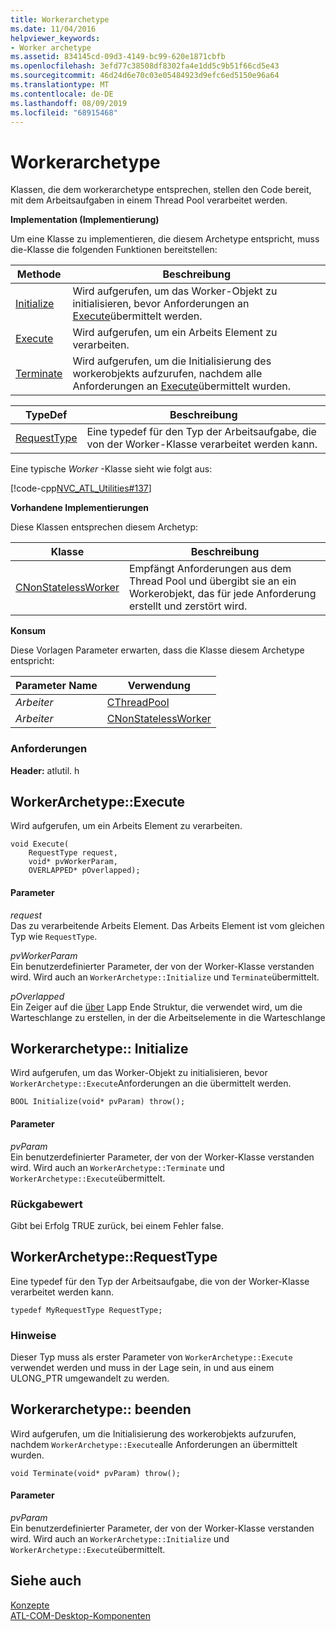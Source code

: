 ```yaml
---
title: Workerarchetype
ms.date: 11/04/2016
helpviewer_keywords:
- Worker archetype
ms.assetid: 834145cd-09d3-4149-bc99-620e1871cbfb
ms.openlocfilehash: 3efd77c38508df8302fa4e1dd5c9b51f66cd5e43
ms.sourcegitcommit: 46d24d6e70c03e05484923d9efc6ed5150e96a64
ms.translationtype: MT
ms.contentlocale: de-DE
ms.lasthandoff: 08/09/2019
ms.locfileid: "68915468"
---
```

# <a name="worker-archetype"></a>Workerarchetype

Klassen, die dem workerarchetype entsprechen, stellen den Code bereit, mit dem Arbeitsaufgaben in einem Thread Pool verarbeitet werden.

**Implementation (Implementierung)**

Um eine Klasse zu implementieren, die diesem Archetype entspricht, muss die-Klasse die folgenden Funktionen bereitstellen:

|Methode|Beschreibung|
|------------|-----------------|
|[Initialize](#initialize)|Wird aufgerufen, um das Worker-Objekt zu initialisieren, bevor Anforderungen an [Execute](#execute)übermittelt werden.|
|[Execute](#execute)|Wird aufgerufen, um ein Arbeits Element zu verarbeiten.|
|[Terminate](#terminate)|Wird aufgerufen, um die Initialisierung des workerobjekts aufzurufen, nachdem alle Anforderungen an [Execute](#execute)übermittelt wurden.|

|TypeDef|Beschreibung|
|-------------|-----------------|
|[RequestType](#requesttype)|Eine typedef für den Typ der Arbeitsaufgabe, die von der Worker-Klasse verarbeitet werden kann.|

Eine typische *Worker* -Klasse sieht wie folgt aus:

[!code-cpp[NVC_ATL_Utilities#137](../../atl/codesnippet/cpp/worker-archetype_1.cpp)]

**Vorhandene Implementierungen**

Diese Klassen entsprechen diesem Archetyp:

|Klasse|Beschreibung|
|-----------|-----------------|
|[CNonStatelessWorker](../../atl/reference/cnonstatelessworker-class.md)|Empfängt Anforderungen aus dem Thread Pool und übergibt sie an ein Workerobjekt, das für jede Anforderung erstellt und zerstört wird.|

**Konsum**

Diese Vorlagen Parameter erwarten, dass die Klasse diesem Archetype entspricht:

|Parameter Name|Verwendung|
|--------------------|-------------|
|*Arbeiter*|[CThreadPool](../../atl/reference/cthreadpool-class.md)|
|*Arbeiter*|[CNonStatelessWorker](../../atl/reference/cnonstatelessworker-class.md)|

### <a name="requirements"></a>Anforderungen

**Header:** atlutil. h

## <a name="execute"></a>WorkerArchetype::Execute

Wird aufgerufen, um ein Arbeits Element zu verarbeiten.

```
void Execute(
    RequestType request,
    void* pvWorkerParam,
    OVERLAPPED* pOverlapped);
```

#### <a name="parameters"></a>Parameter

*request*<br/>
Das zu verarbeitende Arbeits Element. Das Arbeits Element ist vom gleichen Typ wie `RequestType`.

*pvWorkerParam*<br/>
Ein benutzerdefinierter Parameter, der von der Worker-Klasse verstanden wird. Wird auch an `WorkerArchetype::Initialize` und `Terminate`übermittelt.

*pOverlapped*<br/>
Ein Zeiger auf die [über](/windows/desktop/api/minwinbase/ns-minwinbase-overlapped) Lapp Ende Struktur, die verwendet wird, um die Warteschlange zu erstellen, in der die Arbeitselemente in die Warteschlange

## <a name="initialize"></a>Workerarchetype:: Initialize

Wird aufgerufen, um das Worker-Objekt zu initialisieren, bevor `WorkerArchetype::Execute`Anforderungen an die übermittelt werden.
```
BOOL Initialize(void* pvParam) throw();
```

#### <a name="parameters"></a>Parameter

*pvParam*<br/>
Ein benutzerdefinierter Parameter, der von der Worker-Klasse verstanden wird. Wird auch an `WorkerArchetype::Terminate` und `WorkerArchetype::Execute`übermittelt.

### <a name="return-value"></a>Rückgabewert

Gibt bei Erfolg TRUE zurück, bei einem Fehler false.

## <a name="requesttype"></a> WorkerArchetype::RequestType

Eine typedef für den Typ der Arbeitsaufgabe, die von der Worker-Klasse verarbeitet werden kann.

```
typedef MyRequestType RequestType;
```

### <a name="remarks"></a>Hinweise

Dieser Typ muss als erster Parameter von `WorkerArchetype::Execute` verwendet werden und muss in der Lage sein, in und aus einem ULONG_PTR umgewandelt zu werden.

## <a name="terminate"></a>Workerarchetype:: beenden

Wird aufgerufen, um die Initialisierung des workerobjekts aufzurufen, nachdem `WorkerArchetype::Execute`alle Anforderungen an übermittelt wurden.

```
void Terminate(void* pvParam) throw();
```

#### <a name="parameters"></a>Parameter

*pvParam*<br/>
Ein benutzerdefinierter Parameter, der von der Worker-Klasse verstanden wird. Wird auch an `WorkerArchetype::Initialize` und `WorkerArchetype::Execute`übermittelt.

## <a name="see-also"></a>Siehe auch

[Konzepte](../../atl/active-template-library-atl-concepts.md)<br/>
[ATL-COM-Desktop-Komponenten](../../atl/atl-com-desktop-components.md)
